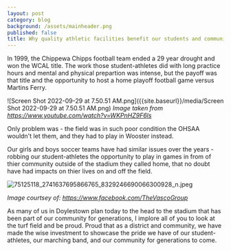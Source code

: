 ```yaml
---
layout: post
category: blog
background: /assets/mainheader.png
published: false
title: Why quality athletic facilities benefit our students and community
---
```


In 1999, the Chippewa Chipps football team ended a 29 year drought and won the WCAL title. The work those student-athletes did with long practice hours and mental and physical prepartion was intense, but the payoff was that title and the opportunity to host a home playoff football game versus Martins Ferry.

![Screen Shot 2022-09-29 at 7.50.51 AM.png]({{site.baseurl}}/media/Screen Shot 2022-09-29 at 7.50.51 AM.png)
_Image taken from https://www.youtube.com/watch?v=WKPnHZ9F6ls_

Only problem was - the field was in such poor condition the OHSAA wouldn't let them, and they had to play in Wooster instead.

Our girls and boys soccer teams have had similar issues over the years - robbing our student-athletes the opportunity to play in games in from of thier community outside of the stadium they called home, that no doubt have had impacts on thier lives on and off the field.

![75125118_2741637695866765_8329246690066300928_n.jpeg]({{site.baseurl}}/media/75125118_2741637695866765_8329246690066300928_n.jpeg)

_Image courtsey of: https://www.facebook.com/TheVascoGroup_

As many of us in Doylestown plan today to the head to the stadium that has been part of our community for generations, I implore all of you to look at the turf field and be proud. Proud that as a district and community, we have made the wise investment to showcase the pride we have of our student-athletes,  our marching band, and our community for generations to come.
